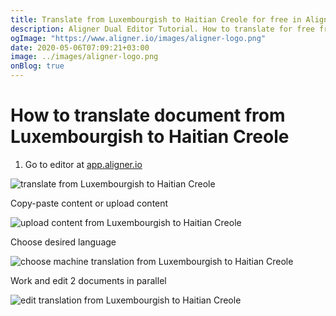 ```yaml
---
title: Translate from Luxembourgish to Haitian Creole for free in Aligner Editor
description: Aligner Dual Editor Tutorial. How to translate for free from Luxembourgish to Haitian Creole. Aligner is multilingual document management platform. 
ogImage: "https://www.aligner.io/images/aligner-logo.png"
date: 2020-05-06T07:09:21+03:00
image: ../images/aligner-logo.png
onBlog: true
---
```


# How to translate document from Luxembourgish to Haitian Creole

1. Go to editor at [app.aligner.io](https://app.aligner.io "Aligner App web page")

![translate from Luxembourgish to Haitian Creole](../aligner-blank-editor.png "translate from Luxembourgish to Haitian Creole")

Copy-paste content or upload content

![upload content from Luxembourgish to Haitian Creole](../aligner-uploaded-document.png "upload content from Luxembourgish to Haitian Creole")

Choose desired language

![choose machine translation from Luxembourgish to Haitian Creole](../aligner-language-dropdown.png "choose machine translation from Luxembourgish to Haitian Creole")

Work and edit 2 documents in parallel

![edit translation from Luxembourgish to Haitian Creole](../aligner-double-sitded-editor.png "edit translation from Luxembourgish to Haitian Creole")

